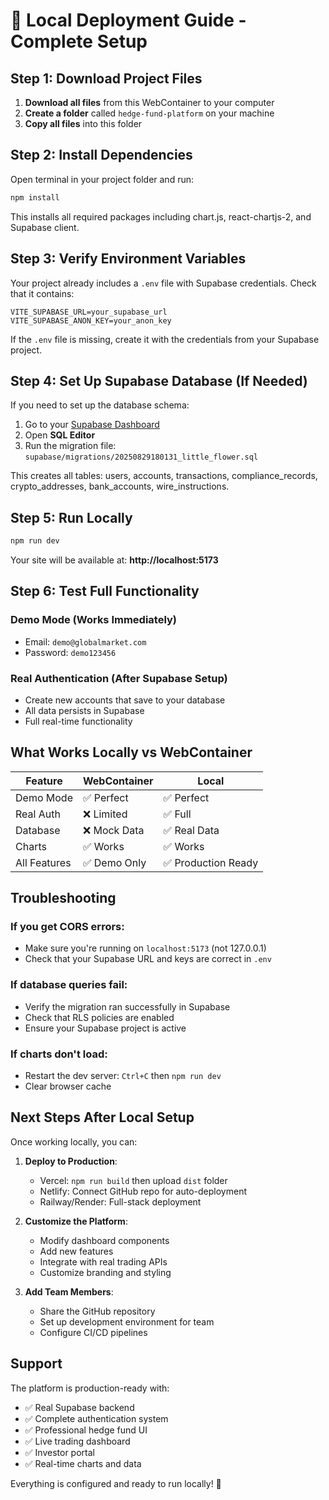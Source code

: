 # 🚀 Local Deployment Guide - Complete Setup

## Step 1: Download Project Files

1. **Download all files** from this WebContainer to your computer
2. **Create a folder** called `hedge-fund-platform` on your machine
3. **Copy all files** into this folder

## Step 2: Install Dependencies

Open terminal in your project folder and run:

```bash
npm install
```

This installs all required packages including chart.js, react-chartjs-2, and Supabase client.

## Step 3: Verify Environment Variables

Your project already includes a `.env` file with Supabase credentials. Check that it contains:

```env
VITE_SUPABASE_URL=your_supabase_url
VITE_SUPABASE_ANON_KEY=your_anon_key
```

If the `.env` file is missing, create it with the credentials from your Supabase project.

## Step 4: Set Up Supabase Database (If Needed)

If you need to set up the database schema:

1. Go to your [Supabase Dashboard](https://supabase.com/dashboard)
2. Open **SQL Editor**
3. Run the migration file: `supabase/migrations/20250829180131_little_flower.sql`

This creates all tables: users, accounts, transactions, compliance_records, crypto_addresses, bank_accounts, wire_instructions.

## Step 5: Run Locally

```bash
npm run dev
```

Your site will be available at: **http://localhost:5173**

## Step 6: Test Full Functionality

### Demo Mode (Works Immediately)
- Email: `demo@globalmarket.com`
- Password: `demo123456`

### Real Authentication (After Supabase Setup)
- Create new accounts that save to your database
- All data persists in Supabase
- Full real-time functionality

## What Works Locally vs WebContainer

| Feature | WebContainer | Local |
|---------|-------------|-------|
| Demo Mode | ✅ Perfect | ✅ Perfect |
| Real Auth | ❌ Limited | ✅ Full |
| Database | ❌ Mock Data | ✅ Real Data |
| Charts | ✅ Works | ✅ Works |
| All Features | ✅ Demo Only | ✅ Production Ready |

## Troubleshooting

### If you get CORS errors:
- Make sure you're running on `localhost:5173` (not 127.0.0.1)
- Check that your Supabase URL and keys are correct in `.env`

### If database queries fail:
- Verify the migration ran successfully in Supabase
- Check that RLS policies are enabled
- Ensure your Supabase project is active

### If charts don't load:
- Restart the dev server: `Ctrl+C` then `npm run dev`
- Clear browser cache

## Next Steps After Local Setup

Once working locally, you can:

1. **Deploy to Production**:
   - Vercel: `npm run build` then upload `dist` folder
   - Netlify: Connect GitHub repo for auto-deployment
   - Railway/Render: Full-stack deployment

2. **Customize the Platform**:
   - Modify dashboard components
   - Add new features
   - Integrate with real trading APIs
   - Customize branding and styling

3. **Add Team Members**:
   - Share the GitHub repository
   - Set up development environment for team
   - Configure CI/CD pipelines

## Support

The platform is production-ready with:
- ✅ Real Supabase backend
- ✅ Complete authentication system  
- ✅ Professional hedge fund UI
- ✅ Live trading dashboard
- ✅ Investor portal
- ✅ Real-time charts and data

Everything is configured and ready to run locally! 🏦
